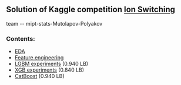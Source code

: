 ## Solution of Kaggle competition [Ion Switching](https://www.kaggle.com/c/liverpool-ion-switching)

team -- mipt-stats-Mutolapov-Polyakov

### Contents:

* [EDA](https://github.com/polgrisha/IonSwitchingKaggle/blob/master/analytics/1_EDA.ipynb)
* [Feature engineering](https://github.com/polgrisha/IonSwitchingKaggle/blob/master/analytics/2_feature_engineering.ipynb)
* [LGBM experiments](https://github.com/polgrisha/IonSwitchingKaggle/blob/master/classic_ml_experiments/3_LGBM_exps.ipynb) (0.940 LB)
* [XGB experiments](https://github.com/polgrisha/IonSwitchingKaggle/blob/master/classic_ml_experiments/4_XGB_exps.ipynb) (0.840 LB)
* [CatBoost](https://github.com/polgrisha/IonSwitchingKaggle/blob/master/classic_ml_experiments/model_3_catboost.ipynb) (0.940 LB)